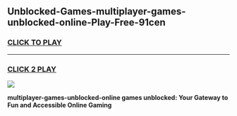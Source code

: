 
## Unblocked-Games-multiplayer-games-unblocked-online-Play-Free-91cen
<h3>
<a href="https://premium76.site?title=multiplayer-games-unblocked-online&ref=21A">CLICK TO PLAY</a></h3>
<hr>

<h3>
<a href="https://premium76.site?title=multiplayer-games-unblocked-online&ref=21A">CLICK 2 PLAY</a>
  
</h3>

<a href="https://premium76.site?title=multiplayer-games-unblocked-online&ref=21A"><img src="https://clearcache.store/games.png"></a>


**multiplayer-games-unblocked-online games unblocked: Your Gateway to Fun and Accessible Online Gaming**
